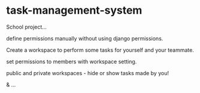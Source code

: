 # task-management-system
<p>School project...</p>
<p>define permissions manually without using django permissions.</p>
<p>Create a workspace to perform some tasks for yourself and your teammate.</p>
<p>set permissions to members with workspace setting.</p>
<p>public and private workspaces - hide or show tasks made by you!</p>
<p>& ... </p>
